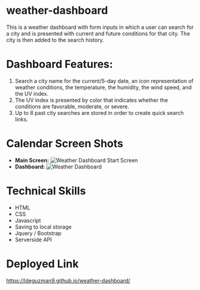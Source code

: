 # weather-dashboard

This is a weather dashboard with form inputs in which a user can search for a city and is presented with current and future conditions for that city. The city is then added to the search history.

# Dashboard Features:

1. Search a city name for the current/5-day date, an icon representation of weather conditions, the temperature, the humidity, the wind speed, and the UV index.
2. The UV index is presented by color that indicates whether the conditions are favorable, moderate, or severe.
3. Up to 8 past city searches are stored in order to create quick search links.

# Calendar Screen Shots

- **Main Screen:**
  ![Weather Dashboard Start Screen](https://github.com/Ldeguzman9/weather-dashboard/blob/feature/readme/assets/images/Start%20Screen.png?raw=true)
- **Dashboard:**
  ![Weather Dashboard](https://github.com/Ldeguzman9/weather-dashboard/blob/feature/readme/assets/images/Weather%20Dashboard.png?raw=true)

# Technical Skills

- HTML
- CSS
- Javascript
- Saving to local storage
- Jquery / Bootstrap
- Serverside API

# Deployed Link

https://ldeguzman9.github.io/weather-dashboard/
